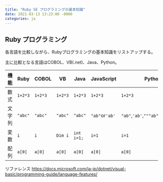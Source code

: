 ```yaml
---
title: "Ruby SE プログラミングの基本知識"
date: 2021-03-13 13:23:00 -0000
categories: ja
---
```


## Ruby プログラミング

各言語を比較しながら、Rubyプログラミングの基本知識をリストアップする。

主に比較となる言語はCOBOL、VB(.net)、Java、Python。


機能     |Ruby       | COBOL     | VB      | Java       | JavaScript     | Python
---------|-----------|-----------|---------|------------|----------------|---------
数式     |  `1+2*3`  |  `1+2*3`  | `1+2*3` |   `1+2*3`  |  `1+2*3`       |  `1+2*3`   
文字列   |  `"abc"`  |  `"abc"`  | `"abc"` |   `"abc"`  |`"ab"`or`'ab'`  |`"ab"`,`'ab'`,`"""ab"""`,`'''ab'''`
変数     |  `i`      |  `i`      | `Dim i` | `int i=1;` |  `i=1`         |  `i=1`
配列     |  `a[0]`   |  `a[0]`   | `a[0]`  |   `a[0]`   |  `a[0]`        |  `a[0]`

リファレンス
https://docs.microsoft.com/ja-jp/dotnet/visual-basic/programming-guide/language-features/
